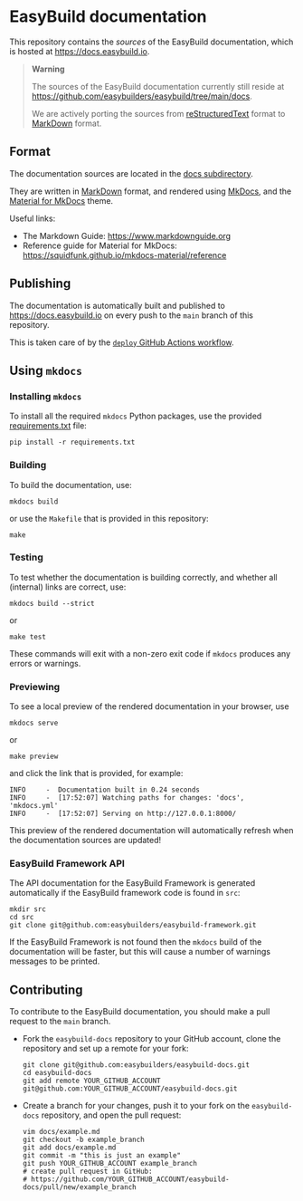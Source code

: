 # EasyBuild documentation

This repository contains the *sources* of the EasyBuild documentation, which is hosted at <https://docs.easybuild.io>.

> **Warning**
> 
> The sources of the EasyBuild documentation currently still reside at <https://github.com/easybuilders/easybuild/tree/main/docs>.
>
> We are actively porting the sources from [reStructuredText](https://en.wikipedia.org/wiki/ReStructuredText) format
> to [MarkDown](https://daringfireball.net/projects/markdown) format.


## Format

The documentation sources are located in the [docs subdirectory](https://github.com/easybuilders/easybuild-docs/tree/main/docs).

They are written in [MarkDown](https://daringfireball.net/projects/markdown) format, and rendered using [MkDocs](https://www.mkdocs.org),
and the [Material for MkDocs](https://squidfunk.github.io/mkdocs-material) theme.

Useful links:

- The Markdown Guide: <https://www.markdownguide.org>
- Reference guide for Material for MkDocs: <https://squidfunk.github.io/mkdocs-material/reference>

## Publishing

The documentation is automatically built and published to <https://docs.easybuild.io> on every push to the `main` branch of this repository.

This is taken care of by the [`deploy` GitHub Actions workflow](https://github.com/easybuilders/easybuild-docs/tree/main/.github/workflows/deploy.yml).

## Using `mkdocs`

### Installing `mkdocs`

To install all the required `mkdocs` Python packages, use the provided [requirements.txt](https://github.com/easybuilders/easybuild-docs/tree/main/requirements.txt) file:

```shell
pip install -r requirements.txt
```

### Building

To build the documentation, use:

```shell
mkdocs build
```

or use the `Makefile` that is provided in this repository:

```shell
make
```

### Testing

To test whether the documentation is building correctly, and whether all (internal) links are correct, use:

```shell
mkdocs build --strict
```

or

```shell
make test
```

These commands will exit with a non-zero exit code if `mkdocs` produces any errors or warnings.

### Previewing

To see a local preview of the rendered documentation in your browser, use

```shell
mkdocs serve
```

or

```shell
make preview
```

and click the link that is provided, for example:

```shell
INFO     -  Documentation built in 0.24 seconds
INFO     -  [17:52:07] Watching paths for changes: 'docs', 'mkdocs.yml'
INFO     -  [17:52:07] Serving on http://127.0.0.1:8000/
```

This preview of the rendered documentation will automatically refresh when the documentation sources are updated!

### EasyBuild Framework API

The API documentation for the EasyBuild Framework is generated automatically if the EasyBuild framework code is found in ``src``:

```shell
mkdir src
cd src
git clone git@github.com:easybuilders/easybuild-framework.git
```

If the EasyBuild Framework is not found then the `mkdocs` build of the documentation will be faster, but this will cause a number of warnings messages to be printed.


## Contributing

To contribute to the EasyBuild documentation, you should make a pull request to the `main` branch.

- Fork the ``easybuild-docs`` repository to your GitHub account, clone the repository and set up a remote for your fork:

   ```shell
   git clone git@github.com:easybuilders/easybuild-docs.git
   cd easybuild-docs
   git add remote YOUR_GITHUB_ACCOUNT git@github.com:YOUR_GITHUB_ACCOUNT/easybuild-docs.git
   ```

- Create a branch for your changes, push it to your fork on the ``easybuild-docs`` repository, and open the pull request:

  ```shell
  vim docs/example.md
  git checkout -b example_branch
  git add docs/example.md
  git commit -m "this is just an example"
  git push YOUR_GITHUB_ACCOUNT example_branch
  # create pull request in GitHub:
  # https://github.com/YOUR_GITHUB_ACCOUNT/easybuild-docs/pull/new/example_branch
  ```

